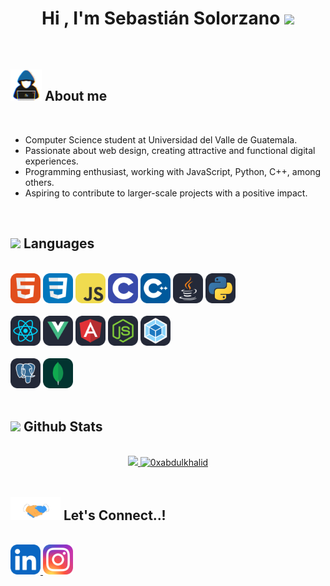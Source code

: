 
<h1 align="center"><b>Hi , I'm Sebastián Solorzano </b><img src="https://media.giphy.com/media/hvRJCLFzcasrR4ia7z/giphy.gif" width="35"></h1>
<!--  -->
<br>
	
## <img src = "https://github.com/Sebas021210/Sebas021210/blob/630526b12ff275270eba0f621d11adb92eea047f/icons/about_me.gif" width = 50px> **About me**

<br>

- Computer Science student at Universidad del Valle de Guatemala.
- Passionate about web design, creating attractive and functional digital experiences.
- Programming enthusiast, working with JavaScript, Python, C++, among others.
- Aspiring to contribute to larger-scale projects with a positive impact.

<br>

## <img src="https://media2.giphy.com/media/QssGEmpkyEOhBCb7e1/giphy.gif?cid=ecf05e47a0n3gi1bfqntqmob8g9aid1oyj2wr3ds3mg700bl&rid=giphy.gif" width ="25"><b> Languages</b>
<br>
<div display="flex">
<img src="https://github.com/Sebas021210/Sebas021210/blob/2ad5b38d7873ba3cca08dec30591462b075499dd/icons/HTML.svg" width="48">
<img src="https://github.com/Sebas021210/Sebas021210/blob/2ad5b38d7873ba3cca08dec30591462b075499dd/icons/CSS.svg" width="48">
<img src="https://github.com/Sebas021210/Sebas021210/blob/2ad5b38d7873ba3cca08dec30591462b075499dd/icons/JavaScript.svg" width="48">
<img src="https://github.com/Sebas021210/Sebas021210/blob/2ad5b38d7873ba3cca08dec30591462b075499dd/icons/C.svg" width="48">
<img src="https://github.com/Sebas021210/Sebas021210/blob/2ad5b38d7873ba3cca08dec30591462b075499dd/icons/CPP.svg" width="48">
<img src="https://github.com/Sebas021210/Sebas021210/blob/2ad5b38d7873ba3cca08dec30591462b075499dd/icons/Java-Dark.svg" width="48">
<img src="https://github.com/Sebas021210/Sebas021210/blob/2ad5b38d7873ba3cca08dec30591462b075499dd/icons/Python.svg" width="48">
</div>

<br>

<div display="flex">
<img src="https://github.com/Sebas021210/Sebas021210/blob/2ad5b38d7873ba3cca08dec30591462b075499dd/icons/React.svg" width="48">
<img src="https://github.com/Sebas021210/Sebas021210/blob/2ad5b38d7873ba3cca08dec30591462b075499dd/icons/VueJS.svg" width="48">
<img src="https://github.com/Sebas021210/Sebas021210/blob/2ad5b38d7873ba3cca08dec30591462b075499dd/icons/Angular.svg" width="48">
<img src="https://github.com/Sebas021210/Sebas021210/blob/2ad5b38d7873ba3cca08dec30591462b075499dd/icons/NodeJS.svg" width="48">
<img src="https://github.com/Sebas021210/Sebas021210/blob/2ad5b38d7873ba3cca08dec30591462b075499dd/icons/Webpack.svg" width="48">
</div>

<br>

<div display="flex">
<img src="https://github.com/Sebas021210/Sebas021210/blob/2ad5b38d7873ba3cca08dec30591462b075499dd/icons/PostgreSQL.svg" width="48">
<img src="https://github.com/Sebas021210/Sebas021210/blob/2ad5b38d7873ba3cca08dec30591462b075499dd/icons/MongoDB.svg" width="48">
</div>

<br>

## <img src="https://media.giphy.com/media/iY8CRBdQXODJSCERIr/giphy.gif" width="35"><b> Github Stats </b>
<br>

<div align="center">

<a href="https://github.com/Sebas021210/">
  <img src="https://github-readme-stats.vercel.app/api?username=Sebas021210&include_all_commits=true&count_private=true&show_icons=true&line_height=20&title_color=7A7ADB&icon_color=2234AE&text_color=D3D3D3&bg_color=0,000000,130F40" width="450"/>
  <img src="https://github-readme-stats.vercel.app/api/top-langs?username=Sebas021210&show_icons=true&locale=en&layout=compact&line_height=20&title_color=7A7ADB&icon_color=2234AE&text_color=D3D3D3&bg_color=0,000000,130F40" width="375"  alt="0xabdulkhalid"/>

</a>
</div>

<br>

## <img src="https://github.com/Sebas021210/Sebas021210/blob/630526b12ff275270eba0f621d11adb92eea047f/icons/handshake.gif" width ="80"><b> Let's Connect..!</b>
<br>
<div display="flex">
<a href="https://www.linkedin.com/in/sebasti%C3%A1n-jos%C3%A9-solorzano-p%C3%A9rez-7544b9205/"><img src="https://github.com/Sebas021210/Sebas021210/blob/2ad5b38d7873ba3cca08dec30591462b075499dd/icons/LinkedIn.svg" width="48"/>
<a href="https://www.instagram.com/sebass.sp/"><img src="https://github.com/Sebas021210/Sebas021210/blob/2ad5b38d7873ba3cca08dec30591462b075499dd/icons/Instagram.svg" width="48"/>
</div>

